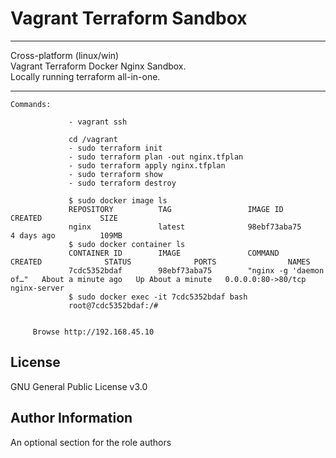 Vagrant Terraform Sandbox
=========


----------------
Cross-platform (linux/win)  
Vagrant Terraform Docker Nginx Sandbox.  
Locally running terraform all-in-one.

----------------

~~~~
Commands:

             - vagrant ssh

             cd /vagrant
             - sudo terraform init
             - sudo terraform plan -out nginx.tfplan
             - sudo terraform apply nginx.tfplan
             - sudo terraform show
             - sudo terraform destroy

             $ sudo docker image ls
             REPOSITORY          TAG                 IMAGE ID            CREATED             SIZE
             nginx               latest              98ebf73aba75        4 days ago          109MB
             $ sudo docker container ls
             CONTAINER ID        IMAGE               COMMAND                  CREATED              STATUS              PORTS                NAMES
             7cdc5352bdaf        98ebf73aba75        "nginx -g 'daemon of…"   About a minute ago   Up About a minute   0.0.0.0:80->80/tcp   nginx-server                          
             $ sudo docker exec -it 7cdc5352bdaf bash
             root@7cdc5352bdaf:/#


     Browse http://192.168.45.10
~~~~

License
-------

GNU General Public License v3.0

Author Information
------------------

An optional section for the role authors
